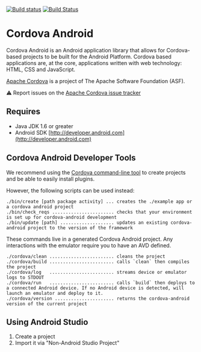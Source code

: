 <!--
#
# Licensed to the Apache Software Foundation (ASF) under one
# or more contributor license agreements.  See the NOTICE file
# distributed with this work for additional information
# regarding copyright ownership.  The ASF licenses this file
# to you under the Apache License, Version 2.0 (the
# "License"); you may not use this file except in compliance
# with the License.  You may obtain a copy of the License at
#
# http://www.apache.org/licenses/LICENSE-2.0
#
# Unless required by applicable law or agreed to in writing,
# software distributed under the License is distributed on an
# "AS IS" BASIS, WITHOUT WARRANTIES OR CONDITIONS OF ANY
#  KIND, either express or implied.  See the License for the
# specific language governing permissions and limitations
# under the License.
#
-->

[![Build status](https://ci.appveyor.com/api/projects/status/github/apache/cordova-android?branch=master)](https://ci.appveyor.com/project/Humbedooh/cordova-android)
[![Build Status](https://travis-ci.org/apache/cordova-android.svg?branch=master)](https://travis-ci.org/apache/cordova-android)

# Cordova Android

Cordova Android is an Android application library that allows for Cordova-based
projects to be built for the Android Platform. Cordova based applications are,
at the core, applications written with web technology: HTML, CSS and JavaScript.

[Apache Cordova](https://cordova.apache.org) is a project of The Apache Software Foundation (ASF).

:warning: Report issues on the [Apache Cordova issue tracker](https://issues.apache.org/jira/issues/?jql=project%20%3D%20CB%20AND%20status%20in%20%28Open%2C%20%22In%20Progress%22%2C%20Reopened%29%20AND%20resolution%20%3D%20Unresolved%20AND%20component%20%3D%20%22Android%22%20ORDER%20BY%20priority%20DESC%2C%20summary%20ASC%2C%20updatedDate%20DESC)


## Requires

- Java JDK 1.6 or greater
- Android SDK [http://developer.android.com](http://developer.android.com)


## Cordova Android Developer Tools

We recommend using the [Cordova command-line tool](https://www.npmjs.com/package/cordova) to create projects and be able to easily install plugins.

However, the following scripts can be used instead:

    ./bin/create [path package activity] ... creates the ./example app or a cordova android project
    ./bin/check_reqs ....................... checks that your environment is set up for cordova-android development
    ./bin/update [path] .................... updates an existing cordova-android project to the version of the framework

These commands live in a generated Cordova Android project. Any interactions with the emulator require you to have an AVD defined.

    ./cordova/clean ........................ cleans the project
    ./cordova/build ........................ calls `clean` then compiles the project
    ./cordova/log   ........................ streams device or emulator logs to STDOUT
    ./cordova/run   ........................ calls `build` then deploys to a connected Android device. If no Android device is detected, will launch an emulator and deploy to it.
    ./cordova/version ...................... returns the cordova-android version of the current project

## Using Android Studio

1. Create a project
2. Import it via "Non-Android Studio Project"
